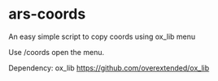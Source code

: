 # ars-coords
An easy simple script to copy coords using ox_lib menu

Use /coords open the menu.

Dependency: 
ox_lib
https://github.com/overextended/ox_lib
